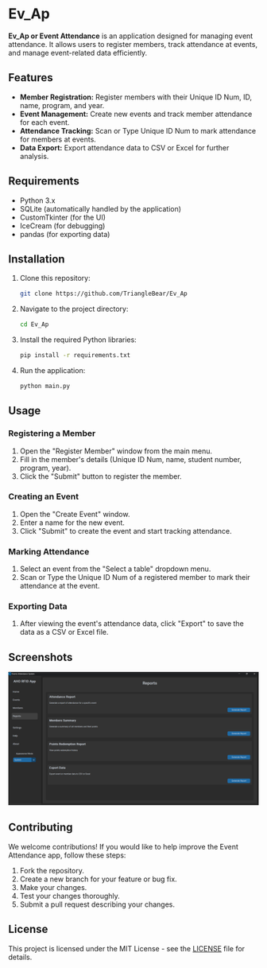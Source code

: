 # Ev_Ap

**Ev_Ap or Event Attendance** is an application designed for managing event attendance. It allows users to register members, track attendance at events, and manage event-related data efficiently.

## Features

- **Member Registration:** Register members with their Unique ID Num, ID, name, program, and year.
- **Event Management:** Create new events and track member attendance for each event.
- **Attendance Tracking:** Scan or Type Unique ID Num to mark attendance for members at events.
- **Data Export:** Export attendance data to CSV or Excel for further analysis.

## Requirements

- Python 3.x
- SQLite (automatically handled by the application)
- CustomTkinter (for the UI)
- IceCream (for debugging)
- pandas (for exporting data)

## Installation

1. Clone this repository:
    ```bash
    git clone https://github.com/TriangleBear/Ev_Ap
    ```

2. Navigate to the project directory:
    ```bash
    cd Ev_Ap
    ```

3. Install the required Python libraries:
    ```bash
    pip install -r requirements.txt
    ```

4. Run the application:
    ```bash
    python main.py
    ```

## Usage

### Registering a Member

1. Open the "Register Member" window from the main menu.
2. Fill in the member's details (Unique ID Num, name, student number, program, year).
3. Click the "Submit" button to register the member.

### Creating an Event

1. Open the "Create Event" window.
2. Enter a name for the new event.
3. Click "Submit" to create the event and start tracking attendance.

### Marking Attendance

1. Select an event from the "Select a table" dropdown menu.
2. Scan or Type the Unique ID Num of a registered member to mark their attendance at the event.

### Exporting Data

1. After viewing the event's attendance data, click "Export" to save the data as a CSV or Excel file.

## Screenshots

![Event Attendance Screenshot](Screenshots/main.png)

## Contributing

We welcome contributions! If you would like to help improve the Event Attendance app, follow these steps:

1. Fork the repository.
2. Create a new branch for your feature or bug fix.
3. Make your changes.
4. Test your changes thoroughly.
5. Submit a pull request describing your changes.

## License

This project is licensed under the MIT License - see the [LICENSE](LICENSE) file for details.
